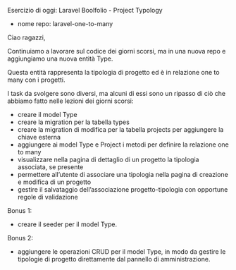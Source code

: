 Esercizio di oggi: Laravel Boolfolio - Project Typology
- nome repo: laravel-one-to-many

Ciao ragazzi,

Continuiamo a lavorare sul codice dei giorni scorsi, ma in una nuova repo e aggiungiamo una nuova entità Type. 

Questa entità rappresenta la tipologia di progetto ed è in relazione one to many con i progetti.

I task da svolgere sono diversi, ma alcuni di essi sono un ripasso di ciò che abbiamo fatto nelle lezioni dei giorni
scorsi:
- creare il model Type
- creare la migration per la tabella types
- creare la migration di modifica per la tabella projects per aggiungere la chiave esterna
- aggiungere ai model Type e Project i metodi per definire la relazione one to many
- visualizzare nella pagina di dettaglio di un progetto la tipologia associata, se presente
- permettere all’utente di associare una tipologia nella pagina di creazione e modifica di un progetto
- gestire il salvataggio dell’associazione progetto-tipologia con opportune regole di validazione

Bonus 1:
- creare il seeder per il model Type.

Bonus 2:
- aggiungere le operazioni CRUD per il model Type, in modo da gestire le tipologie di progetto direttamente dal pannello
di amministrazione.